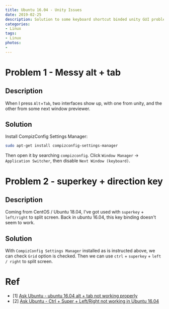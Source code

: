 ```yaml
---
title: Ubuntu 16.04 - Unity Issues
date: 2019-02-25
description: Solution to some keyboard shortcut binded unity GUI problems w/ ubuntu 16.04.
categories:
- Linux
tags:
- Linux
photos:
-
---
```


# Problem 1 - Messy alt + tab

## Description

When I press `Alt`+`Tab`, two interfaces show up, with one from unity, and the other from some next window previewer.

## Solution

Install CompizConfig Settings Manager:

```bash
sudo apt-get install compizconfig-settings-manager
```

Then open it by searching `compizconfig`. Click `Window Manager` -> `Application Switcher`, then disable `Next Window (keyboard)`. 

# Problem 2 - superkey + direction key 

## Description

Coming from CentOS / Ubuntu 18.04, I've got used with `superkey` + `left/right` to split screen. Back in ubuntu 16.04, this key binding doesn't seem to work.

## Solution

With `CompizConfig Settings Manager` installed as is instructed above, we can check `Grid` option is checked. Then we can use `ctrl` + `superkey` + `left / right` to split screen.

# Ref
- \[1\] [Ask Ubuntu - ubuntu 16.04 alt + tab not working properly](http://users.ece.cmu.edu/~vsekar/papers/sigcomm15_mpcdash.pdf)<a name="ref1"></a>
- \[2\] [Ask Ubuntu - Ctrl + Super + Left/Right not working in Ubuntu 16.04](https://askubuntu.com/questions/821954/ctrl-super-left-right-not-working-in-ubuntu-16-04)<a name="ref2"></a>